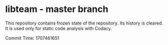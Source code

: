 # libteam - master branch

This repository contains frozen state of the repository.
Its history is cleared. It is used only for static code
analysis with Codacy.

Commit Time: 1707461651